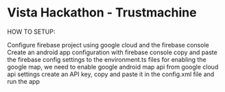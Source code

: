 ﻿# Vista Hackathon - Trustmachine
HOW TO SETUP:

Configure firebase project using google cloud and the firebase console
Create an android app configuration with firebase console
copy and paste the firebase config settings to the environment.ts files
for enabling the google map, we need to enable google android map api from google cloud api settings
create an API key, copy and paste it in the config.xml file
and run the app
